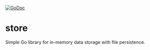 [![GoDoc](https://godoc.org/github.com/karlmcguire/store?status.svg)](https://godoc.org/github.com/karlmcguire/store)

# store
Simple Go library for in-memory data storage with file persistence.

